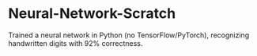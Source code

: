 # Neural-Network-Scratch
Trained a neural network in Python (no TensorFlow/PyTorch), recognizing handwritten digits with 92% correctness.
